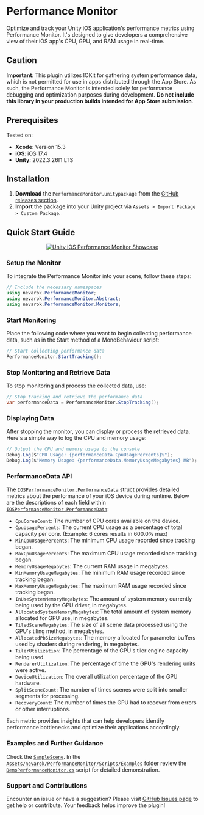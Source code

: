 # Performance Monitor

Optimize and track your Unity iOS application's performance metrics using Performance Monitor. It's designed to give developers a comprehensive view of their iOS app's CPU, GPU, and RAM usage in real-time.

## Caution
**Important**: This plugin utilizes IOKit for gathering system performance data, which is not permitted for use in apps distributed through the App Store. As such, the Performance Monitor is intended solely for performance debugging and optimization purposes during development. **Do not include this library in your production builds intended for App Store submission**.

## Prerequisites

Tested on:
- **Xcode**: Version 15.3
- **iOS**: iOS 17.4
- **Unity**: 2022.3.26f1 LTS

## Installation

1. **Download** the `PerformanceMonitor.unitypackage` from the [GitHub releases section](https://github.com/nevarok/unity-ios-performance-monitor/releases).
2. **Import** the package into your Unity project via `Assets > Import Package > Custom Package`.

## Quick Start Guide

<div align="center">
  <a href="https://youtu.be/TavN-Bpjo5I"><img src="http://img.youtube.com/vi/TavN-Bpjo5I/0.jpg" alt="Unity iOS Performance Monitor Showcase"></a>
</div>

### Setup the Monitor
To integrate the Performance Monitor into your scene, follow these steps:

```csharp
// Include the necessary namespaces
using nevarok.PerformanceMonitor;
using nevarok.PerformanceMonitor.Abstract;
using nevarok.PerformanceMonitor.Monitors;
```

### Start Monitoring
Place the following code where you want to begin collecting performance data, such as in the Start method of a MonoBehaviour script:

```csharp
// Start collecting performance data
PerformanceMonitor.StartTracking();
```

### Stop Monitoring and Retrieve Data
To stop monitoring and process the collected data, use:

```csharp
// Stop tracking and retrieve the performance data
var performanceData = PerformanceMonitor.StopTracking();
```

### Displaying Data
After stopping the monitor, you can display or process the retrieved data. Here's a simple way to log the CPU and memory usage:

```csharp
// Output the CPU and memory usage to the console
Debug.Log($"CPU Usage: {performanceData.CpuUsagePercents}%");
Debug.Log($"Memory Usage: {performanceData.MemoryUsageMegabytes} MB");
```

### PerformanceData API
The [`IOSPerformanceMonitor.PerformanceData`](https://github.com/nevarok/unity-ios-performance-monitor/blob/main/unity/UnityIOSPlugin/Assets/nevarok/PerformanceMonitor/Scripts/Monitors/IOSPerformanceMonitor.cs) struct provides detailed metrics about the performance of your iOS device during runtime. Below are the descriptions of each field within [`IOSPerformanceMonitor.PerformanceData`](https://github.com/nevarok/unity-ios-performance-monitor/blob/main/unity/UnityIOSPlugin/Assets/nevarok/PerformanceMonitor/Scripts/Monitors/IOSPerformanceMonitor.cs):


- `CpuCoresCount`: The number of CPU cores available on the device.
- `CpuUsagePercents`: The current CPU usage as a percentage of total capacity per core. (Example: 6 cores results in 600.0% max)
- `MinCpuUsagePercents`: The minimum CPU usage recorded since tracking began.
- `MaxCpuUsagePercents`: The maximum CPU usage recorded since tracking began.
- `MemoryUsageMegabytes`: The current RAM usage in megabytes.
- `MinMemoryUsageMegabytes`: The minimum RAM usage recorded since tracking began.
- `MaxMemoryUsageMegabytes`: The maximum RAM usage recorded since tracking began.
- `InUseSystemMemoryMegabytes`: The amount of system memory currently being used by the GPU driver, in megabytes.
- `AllocatedSystemMemoryMegabytes`: The total amount of system memory allocated for GPU use, in megabytes.
- `TiledSceneMegabytes`: The size of all scene data processed using the GPU's tiling method, in megabytes.
- `AllocatedPbSizeMegabytes`: The memory allocated for parameter buffers used by shaders during rendering, in megabytes.
- `TilerUtilization`: The percentage of the GPU's tiler engine capacity being used.
- `RendererUtilization`: The percentage of time the GPU's rendering units were active.
- `DeviceUtilization`: The overall utilization percentage of the GPU hardware.
- `SplitSceneCount`: The number of times scenes were split into smaller segments for processing.
- `RecoveryCount`: The number of times the GPU had to recover from errors or other interruptions.


Each metric provides insights that can help developers identify performance bottlenecks and optimize their applications accordingly.

### Examples and Further Guidance
Check the [`SampleScene`](https://github.com/nevarok/unity-ios-performance-monitor/tree/main/unity/UnityIOSPlugin/Assets/nevarok/PerformanceMonitor/Scenes). In the [`Assets/nevarok/PerformanceMonitor/Scripts/Examples`](https://github.com/nevarok/unity-ios-performance-monitor/tree/main/unity/UnityIOSPlugin/Assets/nevarok/PerformanceMonitor/Scripts/Examples) folder review the [`DemoPerformanceMonitor.cs`](https://github.com/nevarok/unity-ios-performance-monitor/blob/main/unity/UnityIOSPlugin/Assets/nevarok/PerformanceMonitor/Scripts/Examples/DemoPerformanceMonitor.cs) script for detailed demonstration. 

### Support and Contributions
Encounter an issue or have a suggestion? Please visit [GitHub Issues page](https://github.com/nevarok/unity-ios-performance-monitor/issues) to get help or contribute. Your feedback helps improve the plugin!


